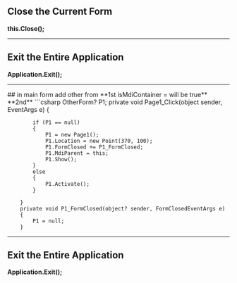 ## Close the Current Form  
**this.Close();**  

---

## Exit the Entire Application  
**Application.Exit();**  

---
<p>
## in main form add other from  
**1st isMdiContainer = will be true** 
**2nd**
```csharp
OtherForm? P1; 
private void Page1_Click(object sender, EventArgs e)
        {

            if (P1 == null)
            {
                P1 = new Page1();
                P1.Location = new Point(370, 100);
                P1.FormClosed += P1_FormClosed;
                P1.MdiParent = this;
                P1.Show();
            }
            else
            {
                P1.Activate();
            }

        }
        private void P1_FormClosed(object? sender, FormClosedEventArgs e)
        {
            P1 = null;
        }



</p>

---

## Exit the Entire Application  
**Application.Exit();** 

